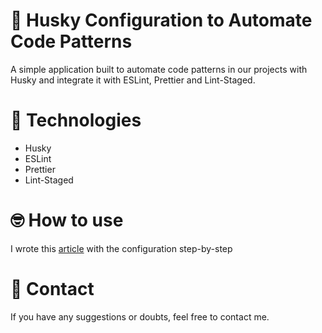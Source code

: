 # 🐺 Husky Configuration to Automate Code Patterns

A simple application built to automate code patterns in our projects with Husky and integrate it with ESLint, Prettier and Lint-Staged.

# 🚀 Technologies

- Husky
- ESLint
- Prettier
- Lint-Staged

# 🤓 How to use

I wrote this [article](https://medium.com/dextra-digital/como-automatizar-padr%C3%B5es-de-c%C3%B3digo-com-git-hooks-usando-husky-a066f4e60b0e) with the configuration step-by-step  

# 📨 Contact

If you have any suggestions or doubts, feel free to contact me.
